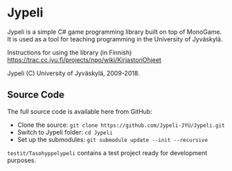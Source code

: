 # Jypeli

Jypeli is a simple C# game programming library built on top of MonoGame. It is used as a tool for teaching programming in the University of Jyväskylä.

Instructions for using the library (in Finnish) <https://trac.cc.jyu.fi/projects/npo/wiki/KirjastonOhjeet>

Jypeli (C) University of Jyväskylä, 2009-2018.

## Source Code

The full source code is available here from GitHub:

 * Clone the source: `git clone https://github.com/Jypeli-JYU/Jypeli.git`
 * Switch to Jypeli folder: `cd Jypeli`
 * Set up the submodules: `git submodule update --init --recursive`

`testit/Tasohyppelypeli` contains a test project ready for development purposes.
